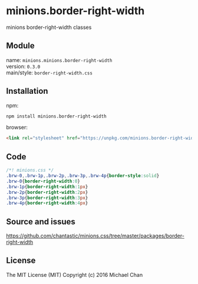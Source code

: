 # minions.border-right-width
minions border-right-width classes

## Module
name: `minions.minions.border-right-width`  
version: `0.3.0`  
main/style: `border-right-width.css`  

## Installation
npm:
```bash
npm install minions.border-right-width
```

browser:
```html
<link rel="stylesheet" href="https://unpkg.com/minions.border-right-width" />
```

## Code
```css
/*! minions.css */
.brw-0,.brw-1p,.brw-2p,.brw-3p,.brw-4p{border-style:solid}
.brw-0{border-right-width:0}
.brw-1p{border-right-width:1px}
.brw-2p{border-right-width:2px}
.brw-3p{border-right-width:3px}
.brw-4p{border-right-width:4px}

```

## Source and issues

https://github.com/chantastic/minions.css/tree/master/packages/border-right-width

## License

The MIT License (MIT)
Copyright (c) 2016 Michael Chan